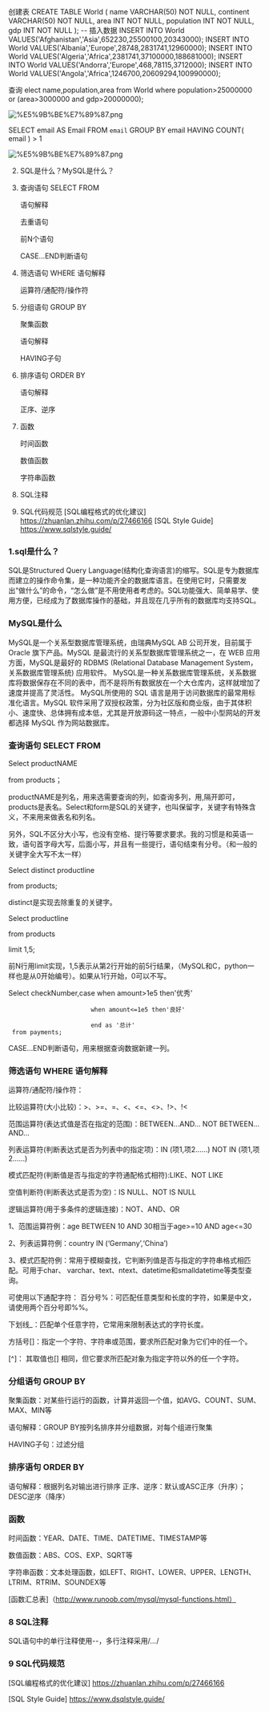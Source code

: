 
创建表
CREATE TABLE World (
name VARCHAR(50) NOT NULL,
continent VARCHAR(50) NOT NULL,
area INT NOT NULL,
population INT NOT NULL,
gdp INT NOT NULL
);
-- 插入数据
INSERT INTO World
  VALUES('Afghanistan','Asia',652230,25500100,20343000);
INSERT INTO World 
  VALUES('Albania','Europe',28748,2831741,12960000);
INSERT INTO World 
  VALUES('Algeria','Africa',2381741,37100000,188681000);
INSERT INTO World
  VALUES('Andorra','Europe',468,78115,3712000);
INSERT INTO World
  VALUES('Angola','Africa',1246700,20609294,100990000);



查询
elect  name,population,area 
  from World 
 where population>25000000 or (area>3000000 and gdp>20000000);

![%E5%9B%BE%E7%89%87.png](attachment:%E5%9B%BE%E7%89%87.png)

SELECT
	email AS Email 
FROM
	`email` 
GROUP BY
	email 
HAVING
	COUNT( email ) > 1


![%E5%9B%BE%E7%89%87.png](attachment:%E5%9B%BE%E7%89%87.png)

2. SQL是什么？MySQL是什么？

3. 查询语句 SELECT FROM 

    语句解释
    
    去重语句
    
    前N个语句
    
    CASE...END判断语句
    
4. 筛选语句 WHERE 
    语句解释
    
    运算符/通配符/操作符
    
    
5. 分组语句 GROUP BY

    聚集函数
    
    语句解释
    
    HAVING子句
    
6. 排序语句 ORDER BY 

    语句解释
    
    正序、逆序
    
7. 函数

    时间函数
    
    数值函数
    
    字符串函数
    
8. SQL注释

9. SQL代码规范
    [SQL编程格式的优化建议] https://zhuanlan.zhihu.com/p/27466166
    [SQL Style Guide] https://www.sqlstyle.guide/

### 1.sql是什么？

SQL是Structured Query Language(结构化查询语言)的缩写。SQL是专为数据库而建立的操作命令集，是一种功能齐全的数据库语言。在使用它时，只需要发出“做什么”的命令，“怎么做”是不用使用者考虑的。SQL功能强大、简单易学、使用方便，已经成为了数据库操作的基础，并且现在几乎所有的数据库均支持SQL。

### MySQL是什么
MySQL是一个关系型数据库管理系统，由瑞典MySQL AB 公司开发，目前属于 Oracle 旗下产品。MySQL 是最流行的关系型数据库管理系统之一，在 WEB 应用方面，MySQL是最好的 RDBMS (Relational Database Management System，关系数据库管理系统) 应用软件。
MySQL是一种关系数据库管理系统，关系数据库将数据保存在不同的表中，而不是将所有数据放在一个大仓库内，这样就增加了速度并提高了灵活性。
MySQL所使用的 SQL 语言是用于访问数据库的最常用标准化语言。MySQL 软件采用了双授权政策，分为社区版和商业版，由于其体积小、速度快、总体拥有成本低，尤其是开放源码这一特点，一般中小型网站的开发都选择 MySQL 作为网站数据库。

### 查询语句 SELECT FROM 
Select productNAME

  from products；
  
  productNAME是列名，用来选需要查询的列，如查询多列，用,隔开即可，products是表名。Select和form是SQL的关键字，也叫保留字，关键字有特殊含义，不来用来做表名和列名。
  
另外，SQL不区分大小写，也没有空格、提行等要求要求。我的习惯是和英语一致，语句首字母大写，后面小写，并且有一些提行，语句结束有分号。（和一般的关键字全大写不太一样）

Select distinct productline

  from products;

distinct是实现去除重复的关键字。

Select productline

  from products
  
 limit 1,5;

   
前N行用limit实现，1,5表示从第2行开始的前5行结果，（MySQL和C，python一样也是从0开始编号）。如果从1行开始，0可以不写。

   Select checkNumber,case when amount>1e5 then'优秀' 
   
    		 			   when amount<=1e5 then'良好' 
                           
    				       end as '总计'
     from payments;

   
CASE…END判断语句，用来根据查询数据新建一列。


### 筛选语句 WHERE 语句解释



运算符/通配符/操作符：

比较运算符(大小比较)：>、>=、=、<、<=、<>、!>、!<

范围运算符(表达式值是否在指定的范围)：BETWEEN…AND… NOT BETWEEN…AND…

列表运算符(判断表达式是否为列表中的指定项)：IN (项1,项2……) NOT IN (项1,项2……)

模式匹配符(判断值是否与指定的字符通配格式相符):LIKE、NOT LIKE

空值判断符(判断表达式是否为空)：IS NULL、NOT IS NULL

逻辑运算符(用于多条件的逻辑连接)：NOT、AND、OR

1、范围运算符例：age BETWEEN 10 AND 30相当于age>=10 AND age<=30

2、列表运算符例：country IN (‘Germany’,‘China’)

3、模式匹配符例：常用于模糊查找，它判断列值是否与指定的字符串格式相匹配。可用于char、 varchar、text、ntext、datetime和smalldatetime等类型查询。

可使用以下通配字符：
百分号%：可匹配任意类型和长度的字符，如果是中文，请使用两个百分号即%%。

下划线_：匹配单个任意字符，它常用来限制表达式的字符长度。


方括号[]：指定一个字符、字符串或范围，要求所匹配对象为它们中的任一个。

[^]： 其取值也[] 相同，但它要求所匹配对象为指定字符以外的任一个字符。


### 分组语句 GROUP BY

聚集函数：对某些行运行的函数，计算并返回一个值，如AVG、COUNT、SUM、MAX、MIN等

语句解释：GROUP BY按列名排序并分组数据，对每个组进行聚集

HAVING子句：过滤分组

### 排序语句 ORDER BY
语句解释：根据列名对输出进行排序
正序、逆序：默认或ASC正序（升序）；DESC逆序（降序）

### 函数
时间函数：YEAR、DATE、TIME、DATETIME、TIMESTAMP等

数值函数：ABS、COS、EXP、SQRT等

字符串函数：文本处理函数，如LEFT、RIGHT、LOWER、UPPER、LENGTH、LTRIM、RTRIM、SOUNDEX等


[函数汇总表]（http://www.runoob.com/mysql/mysql-functions.html）

### 8 SQL注释

SQL语句中的单行注释使用--，多行注释采用/*…*/

### 9 SQL代码规范

[SQL编程格式的优化建议] https://zhuanlan.zhihu.com/p/27466166

[SQL Style Guide] https://www.dsqlstyle.guide/


```python



```

